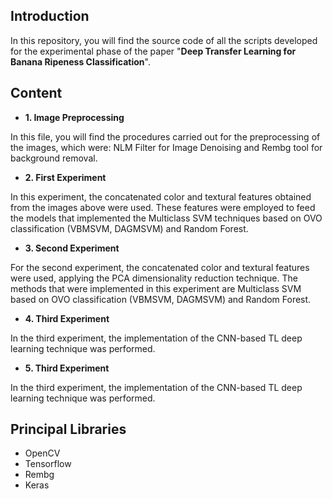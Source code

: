 ## Introduction

In this repository, you will find the source code of all the scripts developed for the experimental phase of the paper &quot;**Deep Transfer Learning for Banana Ripeness Classification**&quot;.

## Content
- **1. Image Preprocessing**

In this file, you will find the procedures carried out for the preprocessing of the images, which were: NLM Filter for Image Denoising and Rembg tool for background removal.

- **2. First Experiment**

In this experiment, the concatenated color and textural features obtained from the images above were used. These features were employed to feed the models that implemented the Multiclass SVM techniques based on OVO classification (VBMSVM, DAGMSVM) and Random Forest.

- **3. Second Experiment**

For the second experiment, the concatenated color and textural features were used, applying the PCA dimensionality reduction technique. The methods that were implemented in this experiment are Multiclass SVM based on OVO classification (VBMSVM, DAGMSVM) and Random Forest.

- **4. Third Experiment**

In the third experiment, the implementation of the CNN-based TL deep learning technique was performed.

- **5. Third Experiment**

In the third experiment, the implementation of the CNN-based TL deep learning technique was performed.

## Principal Libraries
- OpenCV
- Tensorflow
- Rembg
- Keras
